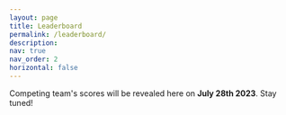 ```yaml
---
layout: page
title: Leaderboard
permalink: /leaderboard/
description:
nav: true
nav_order: 2
horizontal: false
---
```


<div class="alert alert-secondary text-center" role="alert">
Competing team's scores will be revealed here on <b>July 28th 2023</b>. Stay tuned!
</div>

<!-- <div id="leaderboard">
  <table class="table" id="leaderboardTable">
    <thead>
      <tr>
        <th scope="col">#</th>
        <th scope="col">Team</th>
        <th scope="col">Score</th>
      </tr>
    </thead>
    <tbody id="leaderboardBody">
    </tbody>
  </table>
</div> -->

<!-- <script src="{{ '/assets/js/leaderboard.js' | relative_url }}"></script> -->
